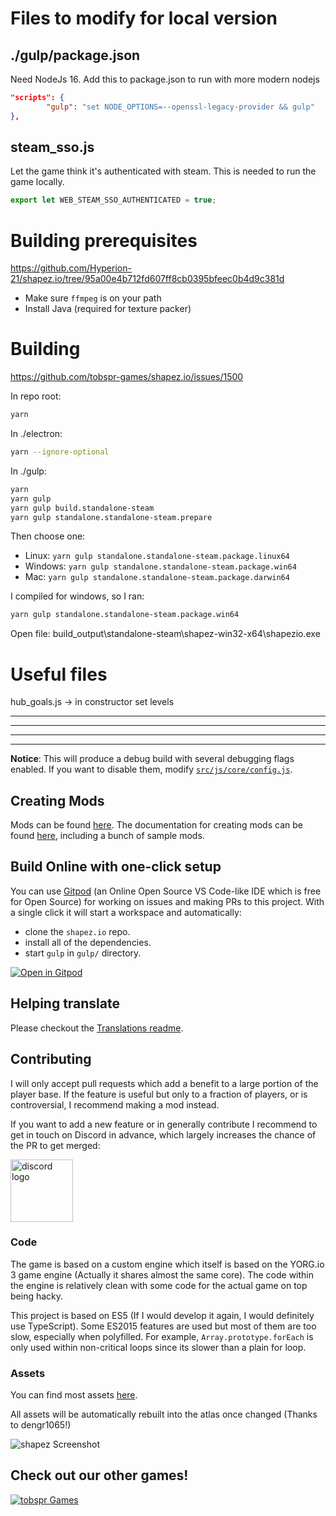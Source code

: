 # Files to modify for local version

## ./gulp/package.json

Need NodeJs 16. Add this to package.json to run with more modern nodejs

```json
"scripts": {
        "gulp": "set NODE_OPTIONS=--openssl-legacy-provider && gulp"
},
```

## steam_sso.js

Let the game think it's authenticated with steam. This is needed to run the game locally.

```js
export let WEB_STEAM_SSO_AUTHENTICATED = true;
```

# Building prerequisites

https://github.com/Hyperion-21/shapez.io/tree/95a00e4b712fd607ff8cb0395bfeec0b4d9c381d

-   Make sure `ffmpeg` is on your path
-   Install Java (required for texture packer)

# Building

https://github.com/tobspr-games/shapez.io/issues/1500

In repo root:

```sh
yarn
```

In ./electron:

```sh
yarn --ignore-optional
```

In ./gulp:

```sh
yarn
yarn gulp
yarn gulp build.standalone-steam
yarn gulp standalone.standalone-steam.prepare
```

Then choose one:

-   Linux: `yarn gulp standalone.standalone-steam.package.linux64`
-   Windows: `yarn gulp standalone.standalone-steam.package.win64`
-   Mac: `yarn gulp standalone.standalone-steam.package.darwin64`

I compiled for windows, so I ran:

```sh
yarn gulp standalone.standalone-steam.package.win64
```

Open file:
build_output\standalone-steam\shapez-win32-x64\shapezio.exe

# Useful files

hub_goals.js -> in constructor set levels

---

---

---

---

**Notice**: This will produce a debug build with several debugging flags enabled. If you want to disable them, modify [`src/js/core/config.js`](src/js/core/config.js).

## Creating Mods

Mods can be found [here](https://shapez.mod.io). The documentation for creating mods can be found [here](mod_examples/), including a bunch of sample mods.

## Build Online with one-click setup

You can use [Gitpod](https://www.gitpod.io/) (an Online Open Source VS Code-like IDE which is free for Open Source) for working on issues and making PRs to this project. With a single click it will start a workspace and automatically:

-   clone the `shapez.io` repo.
-   install all of the dependencies.
-   start `gulp` in `gulp/` directory.

[![Open in Gitpod](https://gitpod.io/button/open-in-gitpod.svg)](https://gitpod.io/#https://github.com/tobspr-games/shapez.io)

## Helping translate

Please checkout the [Translations readme](translations/).

## Contributing

I will only accept pull requests which add a benefit to a large portion of the player base. If the feature is useful but only to a fraction of players, or is controversial, I recommend making a mod instead.

If you want to add a new feature or in generally contribute I recommend to get in touch on Discord in advance, which largely increases the chance of the PR to get merged:

<a href="https://discord.com/invite/HN7EVzV" target="_blank">
<img src="https://i.imgur.com/SoawBhW.png" alt="discord logo" width="100">
</a>

### Code

The game is based on a custom engine which itself is based on the YORG.io 3 game engine (Actually it shares almost the same core).
The code within the engine is relatively clean with some code for the actual game on top being hacky.

This project is based on ES5 (If I would develop it again, I would definitely use TypeScript). Some ES2015 features are used but most of them are too slow, especially when polyfilled. For example, `Array.prototype.forEach` is only used within non-critical loops since its slower than a plain for loop.

### Assets

You can find most assets <a href="//github.com/tobspr-games/shapez.io-artwork" target="_blank">here</a>.

All assets will be automatically rebuilt into the atlas once changed (Thanks to dengr1065!)

<img src="https://i.imgur.com/W25Fkl0.png" alt="shapez Screenshot">

<br>

## Check out our other games!

<a href="https://tobspr.io" title="tobspr Games">
<img src="https://i.imgur.com/uA2wcUy.png" alt="tobspr Games">
</a>
